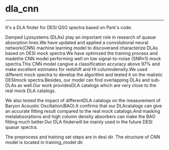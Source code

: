 # dla_cnn
---------------------
It's a DLA finder for DESI QSO spectra based on Park's code.

Damped  Lyαsystems  (DLAs)  play  an  important  role  in  research  of  quasar  absorption  lines.We have updated and applied a convolutional neural network(CNN) machine learning model to discoverand characterize DLAs based on DESI mock spectra.We have optimized the training process and madethe CNN model performing well on low signal-to-noise (SNR≈1) mock spectra.This CNN model cangive  a  classification  accuracy  above  97%  and  make  excellent  estimates  for  redshift  and  HI  columndensity.We used different mock spectra to develop the algorithm and tested it on the realistic DESImock spectra.Besides, our model can find overlapping DLAs and sub-DLAs as well.Our work providesDLA catalogs which are very close to the real mock DLA catalogs.

We also tested the impact of differentDLA  catalogs  on  the  measurement  of  Baryon  Acoustic  Oscillation(BAO).It  confirms  that  our  DLAcatalogs can give an accurate fitting result compared to the real mock catalogs.And masking metalabsorptions and high column density absorbers can make the BAO fitting much better.Our DLA finderwill be mainly used in the future DESI quasar spectra.

The preprocess and training set steps are in  desi dir. The structure of CNN model is located in training_model dir.
